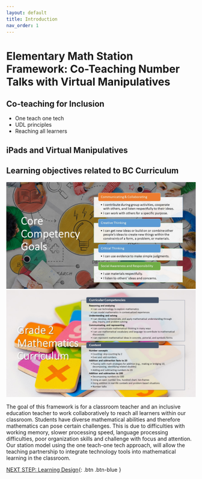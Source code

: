 ```yaml
---
layout: default
title: Introduction 
nav_order: 1
---
```


# Elementary Math Station Framework: Co-Teaching Number Talks with Virtual Manipulatives 

## Co-teaching for Inclusion
- One teach one tech
- UDL principles
- Reaching all learners 

## iPads and Virtual Manipulatives


## Learning objectives related to BC Curriculum
<img src="images/core-competencies.jpg" style="width:700px;" alt="Core Competencies"><br>
<img src="images/curriculum.jpg" style="width:700px;" alt="Core Competencies">

The goal of this framework is for a classroom teacher and an inclusive education teacher to work collaboratively to reach all learners within our classroom. Students have diverse mathematical abilities and therefore mathematics can pose certain challenges. This is due to difficulties with working memory, slower processing speed, language processing difficulties, poor organization skills and challenge with focus and attention. Our station model using the one teach-one tech approach, will allow the teaching partnership to integrate technology tools into mathematical learning in the classroom. 

[NEXT STEP: Learning Design](learning-design.html){: .btn .btn-blue }
